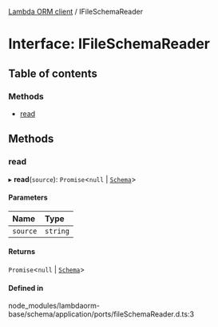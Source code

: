 [Lambda ORM client](../README.md) / IFileSchemaReader

# Interface: IFileSchemaReader

## Table of contents

### Methods

- [read](IFileSchemaReader.md#read)

## Methods

### read

▸ **read**(`source`): `Promise`\<``null`` \| [`Schema`](Schema.md)\>

#### Parameters

| Name | Type |
| :------ | :------ |
| `source` | `string` |

#### Returns

`Promise`\<``null`` \| [`Schema`](Schema.md)\>

#### Defined in

node_modules/lambdaorm-base/schema/application/ports/fileSchemaReader.d.ts:3
